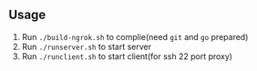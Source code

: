 ## Usage

1. Run `./build-ngrok.sh` to complie(need `git` and `go` prepared)
2. Run `./runserver.sh` to start server
3. Run `./runclient.sh` to start client(for ssh 22 port proxy)
